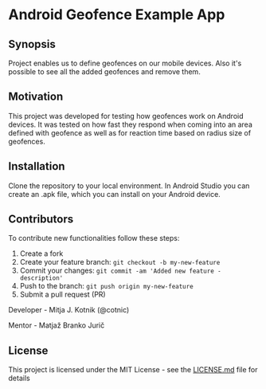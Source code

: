 # Android Geofence Example App

## Synopsis

Project enables us to define geofences on our mobile devices. Also it's possible to see all the added geofences and remove them.

## Motivation

This project was developed for testing how geofences work on Android devices. It was tested on how fast they respond when coming into an area defined with geofence 
as well as for reaction time based on radius size of geofences. 

## Installation

Clone the repository to your local environment. In Android Studio you can create an .apk file, which you can install on your Android device.

## Contributors

To contribute new functionalities follow these steps:

1. Create a fork
2. Create your feature branch: `git checkout -b my-new-feature`
3. Commit your changes: `git commit -am 'Added new feature - description'`
4. Push to the branch: `git push origin my-new-feature`
5. Submit a pull request (PR)

Developer - Mitja J. Kotnik (@cotnic)

Mentor - Matjaž Branko Jurič

## License

This project is licensed under the MIT License - see the [LICENSE.md](LICENSE) file for details